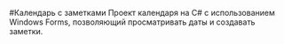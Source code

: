 #Календарь с заметками
Проект календаря на C# с использованием Windows Forms, позволяющий просматривать даты и создавать заметки.
